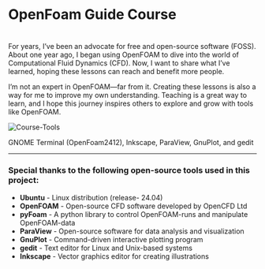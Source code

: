 # OpenFoam Guide Course

# 

For years, I’ve been an advocate for free and open-source software (FOSS). About one year ago, I began using OpenFOAM to dive into the world of Computational Fluid Dynamics (CFD). Now, I want to share what I’ve learned, hoping these lessons can reach and benefit more people.

I’m not an expert in OpenFOAM—far from it. Creating these lessons is also a way for me to improve my own understanding. Teaching is a great way to learn, and I hope this journey inspires others to explore and grow with tools like OpenFOAM.

![Course-Tools](https://github.com/user-attachments/assets/0cdaeb96-7b52-40aa-8e5f-f34ea0c3dc90)

<span>GNOME Terminal (OpenFoam2412), Inkscape, ParaView, GnuPlot, and gedit</span>
<hr>

 ### Special thanks to the following open-source tools used in this project:

<ul>
    <li><strong>Ubuntu</strong> - Linux distribution (release- 24.04) </li>
    <li><strong>OpenFOAM</strong> - Open-source CFD software developed by OpenCFD Ltd </li>
    <li><strong>pyFoam</strong> - A python library to control OpenFOAM-runs and manipulate OpenFOAM-data</li>
    <li><strong>ParaView</strong> - Open-source software for data analysis and visualization</li>
    <li><strong>GnuPlot</strong> - Command-driven interactive plotting program</li>
    <li><strong>gedit</strong> - Text editor for Linux and Unix-based systems</li>
    <li><strong>Inkscape</strong> - Vector graphics editor for creating illustrations</li>
</ul>
